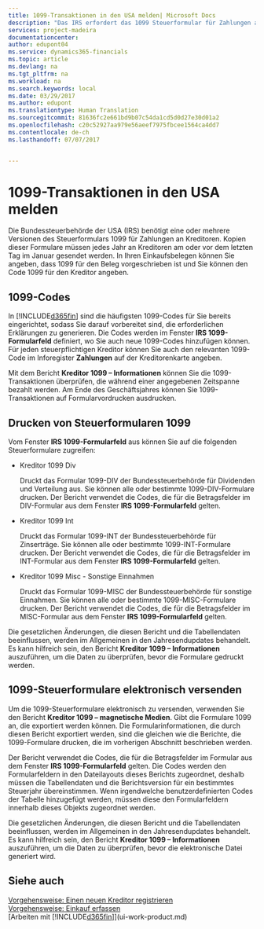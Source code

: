 ```yaml
---
title: 1099-Transaktionen in den USA melden| Microsoft Docs
description: "Das IRS erfordert das 1099 Steuerformular für Zahlungen an Kreditoren und Sie können angeben, ob ein Einkaufsbeleg 1099 pflichtig ist und den 1099 Code für den Kreditor eingeben."
services: project-madeira
documentationcenter: 
author: edupont04
ms.service: dynamics365-financials
ms.topic: article
ms.devlang: na
ms.tgt_pltfrm: na
ms.workload: na
ms.search.keywords: local
ms.date: 03/29/2017
ms.author: edupont
ms.translationtype: Human Translation
ms.sourcegitcommit: 81636fc2e661bd9b07c54da1cd5d0d27e30d01a2
ms.openlocfilehash: c20c52927aa979e56aeef7975fbcee1564ca4dd7
ms.contentlocale: de-ch
ms.lasthandoff: 07/07/2017


---
```

# <a name="reporting-transactions-as-1099-liable-in-the-us"></a>1099-Transaktionen in den USA melden

Die Bundessteuerbehörde der USA (IRS) benötigt eine oder mehrere Versionen des Steuerformulars 1099 für Zahlungen an Kreditoren. Kopien dieser Formulare müssen jedes Jahr an Kreditoren am oder vor dem letzten Tag im Januar gesendet werden. In Ihren Einkaufsbelegen können Sie angeben, dass 1099 für den Beleg vorgeschrieben ist und Sie können den Code 1099 für den Kreditor angeben.  

## <a name="1099-codes"></a>1099-Codes
In [!INCLUDE[d365fin](includes/d365fin_md.md)] sind die häufigsten 1099-Codes für Sie bereits eingerichtet, sodass Sie darauf vorbereitet sind, die erforderlichen Erklärungen zu generieren. Die Codes werden im Fenster **IRS 1099-Formularfeld** definiert, wo Sie auch neue 1099-Codes hinzufügen können. Für jeden steuerpflichtigen Kreditor können Sie auch den relevanten 1099-Code im Inforegister **Zahlungen** auf der Kreditorenkarte angeben.  

Mit dem Bericht **Kreditor 1099 – Informationen** können Sie die 1099-Transaktionen überprüfen, die während einer angegebenen Zeitspanne bezahlt werden. Am Ende des Geschäftsjahres können Sie 1099-Transaktionen auf Formularvordrucken ausdrucken.  

## <a name="printing-1099-tax-forms"></a>Drucken von Steuerformularen 1099
Vom Fenster **IRS 1099-Formularfeld** aus können Sie auf die folgenden Steuerformulare zugreifen:  

* Kreditor 1099 Div  

  Druckt das Formular 1099-DIV der Bundessteuerbehörde für Dividenden und Verteilung aus. Sie können alle oder bestimmte 1099-DIV-Formulare drucken. Der Bericht verwendet die Codes, die für die Betragsfelder im DIV-Formular aus dem Fenster **IRS 1099-Formularfeld** gelten.  
* Kreditor 1099 Int  

  Druckt das Formular 1099-INT der Bundessteuerbehörde für Zinserträge. Sie können alle oder bestimmte 1099-INT-Formulare drucken. Der Bericht verwendet die Codes, die für die Betragsfelder im INT-Formular aus dem Fenster **IRS 1099-Formularfeld** gelten.  
* Kreditor 1099 Misc - Sonstige Einnahmen  

  Druckt das Formular 1099-MISC der Bundessteuerbehörde für sonstige Einnahmen. Sie können alle oder bestimmte 1099-MISC-Formulare drucken. Der Bericht verwendet die Codes, die für die Betragsfelder im MISC-Formular aus dem Fenster **IRS 1099-Formularfeld** gelten.  

Die gesetzlichen Änderungen, die diesen Bericht und die Tabellendaten beeinflussen, werden im Allgemeinen in den Jahresendupdates behandelt.
Es kann hilfreich sein, den Bericht **Kreditor 1099 – Informationen** auszuführen, um die Daten zu überprüfen, bevor die Formulare gedruckt werden.

## <a name="submitting-1099-tax-forms-electronically"></a>1099-Steuerformulare elektronisch versenden
Um die 1099-Steuerformulare elektronisch zu versenden, verwenden Sie den Bericht **Kreditor 1099 – magnetische Medien**. Gibt die Formulare 1099 an, die exportiert werden können. Die Formularinformationen, die durch diesen Bericht exportiert werden, sind die gleichen wie die Berichte, die 1099-Formulare drucken, die im vorherigen Abschnitt beschrieben werden.  

Der Bericht verwendet die Codes, die für die Betragsfelder im Formular aus dem Fenster **IRS 1099-Formularfeld** gelten. Die Codes werden den Formularfeldern in den Dateilayouts dieses Berichts zugeordnet, deshalb müssen die Tabellendaten und die Berichtsversion für ein bestimmtes Steuerjahr übereinstimmen. Wenn irgendwelche benutzerdefinierten Codes der Tabelle hinzugefügt werden, müssen diese den Formularfeldern innerhalb dieses Objekts zugeordnet werden.  

Die gesetzlichen Änderungen, die diesen Bericht und die Tabellendaten beeinflussen, werden im Allgemeinen in den Jahresendupdates behandelt.
Es kann hilfreich sein, den Bericht **Kreditor 1099 – Informationen** auszuführen, um die Daten zu überprüfen, bevor die elektronische Datei generiert wird.  

## <a name="see-also"></a>Siehe auch
[Vorgehensweise: Einen neuen Kreditor registrieren](purchasing-how-register-new-vendors.md)  
[Vorgehensweise: Einkauf erfassen](purchasing-how-record-purchases.md)  
[Arbeiten mit [!INCLUDE[d365fin](includes/d365fin_md.md)]](ui-work-product.md)  

